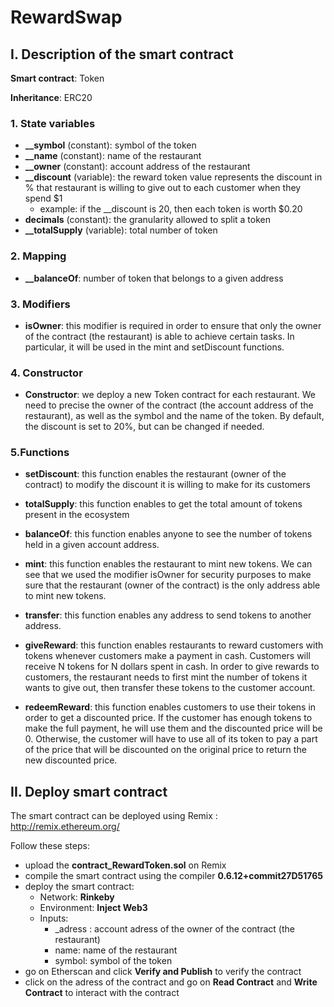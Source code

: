 # RewardSwap

## I. Description of the smart contract

**Smart contract**: Token

**Inheritance**: ERC20

### 1. State variables 

- **__symbol** (constant): symbol of the token
- **__name** (constant): name of the restaurant
- **__owner** (constant): account address of the restaurant
- **__discount** (variable): the reward token value represents the discount in % that restaurant is willing to give out to each customer when they spend $1 
  - example: if the __discount is 20, then each token is worth $0.20
- **decimals** (constant): the granularity allowed to split a token
- **__totalSupply** (variable): total number of token

### 2. Mapping

- **__balanceOf**: number of token that belongs to a given address

### 3. Modifiers 

- **isOwner**: this modifier is required in order to ensure that only the owner of the contract (the restaurant) is able to achieve certain tasks. In particular, it will be used in the mint and setDiscount functions.


### 4. Constructor

- **Constructor**: we deploy a new Token contract for each restaurant. We need to precise the owner of the contract (the account address of the restaurant), as well as the symbol and the name of the token. By default, the discount is set to 20%, but can be changed if needed.


### 5.Functions

- **setDiscount**: this function enables the restaurant (owner of the contract) to modify the discount it is willing to make for its customers 

- **totalSupply**: this function enables to get the total amount of tokens present in the ecosystem

- **balanceOf**: this function enables anyone to see the number of tokens held in a given account address.

- **mint**: this function enables the restaurant to mint new tokens. We can see that we used the modifier isOwner for security purposes to make sure that the restaurant (owner of the contract) is the only address able to mint new tokens.

- **transfer**: this function enables any address to send tokens to another address.

- **giveReward**: this function enables restaurants to reward customers with tokens whenever customers make a payment in cash. Customers will receive N tokens for N dollars spent in cash. In order to give rewards to customers, the restaurant needs to first mint the number of tokens it wants to give out, then transfer these tokens to the customer account.

- **redeemReward**: this function enables customers to use their tokens in order to get a discounted price. If the customer has enough tokens to make the full payment, he will use them and the discounted price will be 0. Otherwise, the customer will have to use all of its token to pay a part of the price that will be discounted on the original price to return the new discounted price.

## II. Deploy smart contract

The smart contract can be deployed using Remix : http://remix.ethereum.org/

Follow these steps:

- upload the **contract_RewardToken.sol** on Remix
- compile the smart contract using the compiler **0.6.12+commit27D51765**
- deploy the smart contract:
  - Network: **Rinkeby**
  - Environment: **Inject Web3**
  - Inputs: 
    - _adress : account adress of the owner of the contract (the restaurant)
    - name: name of the restaurant
    - symbol: symbol of the token
- go on Etherscan and click **Verify and Publish** to verify the contract
- click on the adress of the contract and go on **Read Contract** and **Write Contract** to interact with the contract

